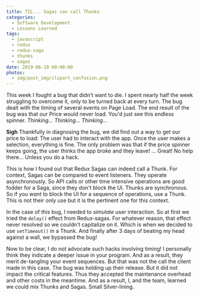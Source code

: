 ```yaml
---
title: TIL... Sagas can call Thunks
categories:
  - Software Development
  - Lessons Learned
tags:
  - javascript
  - redux
  - redux-saga
  - thunks
  - sagas
date: 2019-06-10 09:00:00
photos: 
  - img/post_img/clipart_confusion.png
---
```

This week I fought a bug that didn't want to die. I spent nearly half the week struggling to overcome it, only to be turned back at every turn. The bug dealt with the timing of several events on Page Load. The end result of the bug was that our Price would never load. You'd just see this endless spinner. _Thinking... Thinking... Thinking..._

**Sigh** Thankfully in diagnosing the bug, we did find out a way to get our price to load: The user had to interact with the app. Once the user makes a selection, everything is fine. The only problem was that if the price spinner keeps going, the user thinks the app broke and they leave! ... Great! No help there... Unless you do a hack.

This is how I found out that Redux Sagas can indeed call a Thunk. For context, Sagas can be compared to event listeners. They operate asynchronously. So API calls or other time intensive operations are good fodder for a Saga, since they don't block the UI. Thunks are synchronous. So if you _want_ to block the UI for a sequence of operations, use a Thunk. This is not their only use but it is the pertinent one for this context.

In the case of this bug, I needed to _simulate_ user interaction. So at first we tried the `delay()` effect from Redux-sagas. For whatever reason, that effect never resolved so we couldn't capitalize on it. Which is when we decided to use `setTimeout()` in a Thunk. And finally after 3 days of beating my head against a wall, we bypassed the bug!

Now to be clear, I do not advocate such hacks involving timing! I personally think they indicate a deeper issue in your program. And as a result, they merit de-tangling your event sequences. But that was not the call the client made in this case. The bug was holding up their release. But it did not impact the critical features. Thus they accepted the maintenance overhead and other costs in the meantime. And as a result, I, and the team, learned we could mix Thunks and Sagas. Small Silver-lining.
